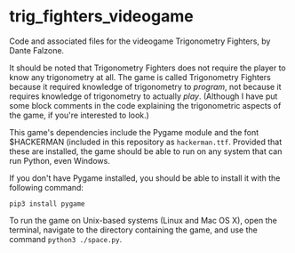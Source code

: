 # trig_fighters_videogame
Code and associated files for the videogame Trigonometry Fighters, by Dante Falzone.

It should be noted that Trigonometry Fighters does not require the player to know any
trigonometry at all. The game is called Trigonometry Fighters because it required
knowledge of trigonometry to *program*, not because it requires knowledge of trigonometry
to actually *play*. (Although I have put some block comments in the code explaining the
trigonometric aspects of the game, if you're interested to look.)

This game's dependencies include the Pygame module and the font $HACKERMAN (included
in this repository as `hackerman.ttf`. Provided that these are installed, the game
should be able to run on any system that can run Python, even Windows.

If you don't have Pygame installed, you should be able to install it with the
following command:

  `pip3 install pygame`
  
 To run the game on Unix-based systems (Linux and Mac OS X), open the
 terminal, navigate to the directory containing the game, and use the
 command `python3 ./space.py`.
